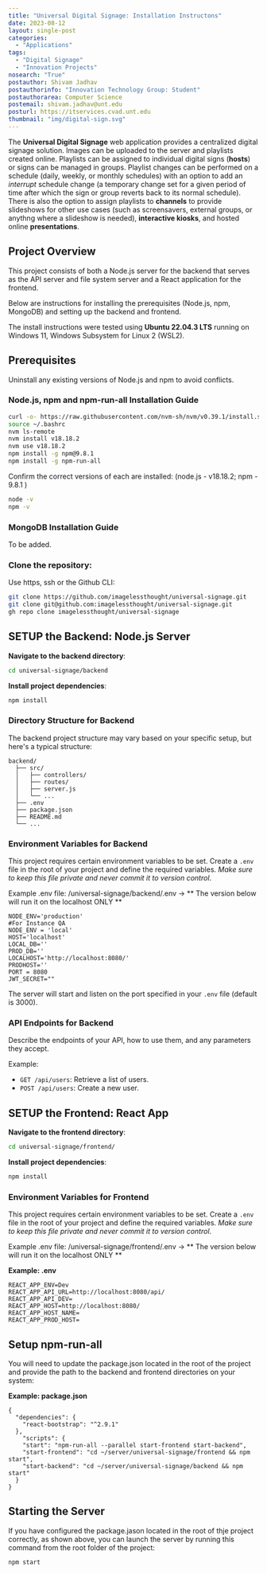 ```yaml
---
title: "Universal Digital Signage: Installation Instructons"
date: 2023-08-12
layout: single-post
categories:
  - "Applications"
tags: 
  - "Digital Signage"
  - "Innovation Projects"
nosearch: "True"
postauthor: Shivam Jadhav
postauthorinfo: "Innovation Technology Group: Student"
postauthorarea: Computer Science
postemail: shivam.jadhav@unt.edu
posturl: https://itservices.cvad.unt.edu
thumbnail: "img/digital-sign.svg"
---
```

The **Universal Digital Signage** web application provides a centralized digital signage solution. Images can be uploaded to the server and playlists created online.  Playlists can be assigned to individual digital signs (**hosts**) or signs can be managed in groups. Playlist changes can be performed on a schedule (daily, weekly, or monthly schedules) with an option to add an *interrupt* schedule change (a temporary change set for a given period of time after which the sign or group reverts back to its normal schedule).  There is also the option to assign playlists to **channels** to provide slideshows for other use cases (such as screensavers, external groups, or anythng where a slideshow is needed), **interactive kiosks**, and hosted online **presentations**.   
<!--more-->
## Project Overview

This project consists of both a Node.js server for the backend that serves as the API server and file system server and a React application for the frontend.  

Below are instructions for installing the prerequisites (Node.js, npm, MongoDB) and setting up the backend and frontend.

The install instructions were tested using **Ubuntu 22.04.3 LTS** running on Windows 11, Windows Subsystem for Linux 2 (WSL2).

## Prerequisites

Uninstall any existing versions of Node.js and npm to avoid conflicts.

### Node.js, npm and npm-run-all Installation Guide  

```sh
curl -o- https://raw.githubusercontent.com/nvm-sh/nvm/v0.39.1/install.sh | bash  
source ~/.bashrc
nvm ls-remote
nvm install v18.18.2
nvm use v18.18.2
npm install -g npm@9.8.1
npm install -g npm-run-all
```  

Confirm the correct versions of each are installed: (node.js - v18.18.2; npm - 9.8.1 )

```sh 
node -v 
npm -v
```  

### MongoDB Installation Guide

To be added.

### Clone the repository:

Use https, ssh or the Github CLI:

```sh
git clone https://github.com/imagelessthought/universal-signage.git
git clone git@github.com:imagelessthought/universal-signage.git
gh repo clone imagelessthought/universal-signage
```

## SETUP the Backend: Node.js Server

**Navigate to the backend directory**:

```sh
cd universal-signage/backend
```

**Install project dependencies**:

```sh
npm install
```

### Directory Structure for Backend

The backend project structure may vary based on your specific setup, but here's a typical structure:

```
backend/
  ├── src/
  │   ├── controllers/
  │   ├── routes/
  │   ├── server.js
  │   └── ...
  ├── .env
  ├── package.json
  ├── README.md
  └── ...
```
### Environment Variables for Backend
This project requires certain environment variables to be set. Create a `.env` file in the root of your project and define the required variables. *Make sure to keep this file private and never commit it to version control*. 

Example .env file: /universal-signage/backend/.env -> ** The version below will run it on the localhost ONLY **

```  
NODE_ENV='production'  
#For Instance QA  
NODE_ENV = 'local'  
HOST='localhost'  
LOCAL_DB=''  
PROD_DB=''  
LOCALHOST='http://localhost:8080/'  
PRODHOST=''  
PORT = 8080  
JWT_SECRET=""   
```

The server will start and listen on the port specified in your `.env` file (default is 3000).

### API Endpoints for Backend

Describe the endpoints of your API, how to use them, and any parameters they accept.

Example:

- `GET /api/users`: Retrieve a list of users.
- `POST /api/users`: Create a new user.

## SETUP the Frontend: React App

**Navigate to the frontend directory**:

```sh
cd universal-signage/frontend/
```

**Install project dependencies**:

```sh
npm install
```
### Environment Variables for Frontend

This project requires certain environment variables to be set. Create a `.env` file in the root of your project and define the required variables. *Make sure to keep this file private and never commit it to version control*. 

Example .env file: /universal-signage/frontend/.env -> ** The version below will run it on the localhost ONLY **

**Example: .env**

```  
REACT_APP_ENV=Dev  
REACT_APP_API_URL=http://localhost:8080/api/  
REACT_APP_API_DEV=  
REACT_APP_HOST=http://localhost:8080/  
REACT_APP_HOST_NAME=  
REACT_APP_PROD_HOST=
```  
## Setup npm-run-all

You will need to update the package.json located in the root of the project and provide the path to the backend and frontend directories on your system:

**Example: package.json**

```  
{
  "dependencies": {
    "react-bootstrap": "^2.9.1"
  },
    "scripts": {
    "start": "npm-run-all --parallel start-frontend start-backend",
    "start-frontend": "cd ~/server/universal-signage/frontend && npm start",
    "start-backend": "cd ~/server/universal-signage/backend && npm start"
  }
}
```  
## Starting the Server ##
If you have configured the package.jason located in the root of thje project correctly, as shown above, you can launch the server by running this command from the root folder of the project:

```sh
npm start
```  